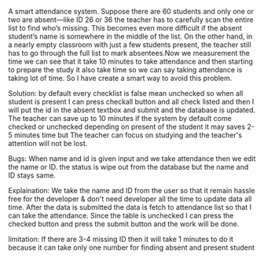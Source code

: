 A smart attendance system. 
Suppose there are 60 students and only one or two are absent—like ID 26 or 36 the teacher has to carefully scan the entire list to find who’s missing. This becomes even more difficult if the absent student’s name is somewhere in the middle of the list. On the other hand, in a nearly empty classroom with just a few students present, the teacher still has to go through the full list to mark absentees.Now we measurement the time we can see that it take 10 minutes to take attendance and then starting to prepare the study it also take time so we can say taking attendance is taking lot of time. So I have create a smart way to avoid this problem. 
 
Solution: 
by default every checklist is false mean unchecked so when all student is present I can press checkall button and all check listed and then I will put the id in the absent textbox and submit and the database is updated. The teacher can save up to 10 minutes if the system by default come checked or unchecked depending on present of the student it may saves 2-5 minutes time but The teacher can focus on studying and the teacher's attention will not be lost.

Bugs: When name and id is given input and we take attendance then we edit the name or ID. the status is wipe out from the database but the name and ID stays same.

Explaination: 
We take the name and ID from the user so that it remain hassle free for the developer & don't need developer all the time to update data all time. After the data is submitted the data is fetch to attendance list so that I can take the attendance. Since the table is unchecked I can press the checked button and  press the submit button and the work will be done.

limitation: 
If there are 3-4 missing ID then it will take 1 minutes to do it because it can take only one number for finding absent and present student

